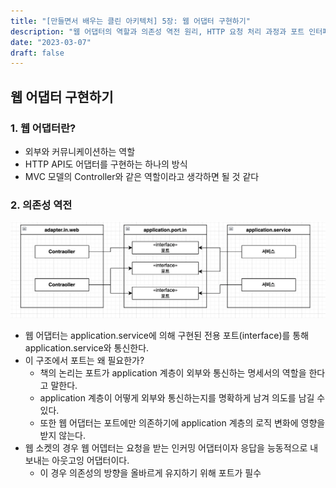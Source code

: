 ```yaml
---
title: "[만들면서 배우는 클린 아키텍처] 5장: 웹 어댑터 구현하기"
description: "웹 어댑터의 역할과 의존성 역전 원리, HTTP 요청 처리 과정과 포트 인터페이스의 필요성에 대해 알아봅니다."
date: "2023-03-07"
draft: false
---
```


## 웹 어댑터 구현하기

### 1. 웹 어댑터란?
- 외부와 커뮤니케이션하는 역할
- HTTP API도 어댑터를 구현하는 하나의 방식
- MVC 모델의 Controller와 같은 역할이라고 생각하면 될 것 같다


### 2. 의존성 역전
![web-adapter](./diagram-1.webp)
- 웹 어댑터는 application.service에 의해 구현된 전용 포트(interface)를 통해 application.service와 통신한다.
- 이 구조에서 포트는 왜 필요한가?
  - 책의 논리는 포트가 application 계층이 외부와 통신하는 명세서의 역할을 한다고 말한다.
  - application 계층이 어떻게 외부와 통신하는지를 명확하게 남겨 의도를 남길 수 있다.
  - 또한 웹 어댑터는 포트에만 의존하기에 application 계층의 로직 변화에 영향을 받지 않는다.
- 웹 소켓의 경우 웹 어뎁터는 요청을 받는 인커밍 어댑터이자 응답을 능동적으로 내보내는 아웃고잉 어댑터이다.
  - 이 경우 의존성의 방향을 올바르게 유지하기 위해 포트가 필수